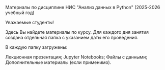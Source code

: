 Материалы по дисциплине НИС "Анализ данных в Python" (2025-2026 учебный год)

Уважаемые студенты!

Здесь Вы найдете материалы по курсу. Для каждого дня занятия создана отдельная папка с указанием даты его проведения.

В каждую папку загружены:

Лекционная презентация;
Jupyter Notebooks;
Файлы с данными;
Дополнительные материалы (если применимо).
